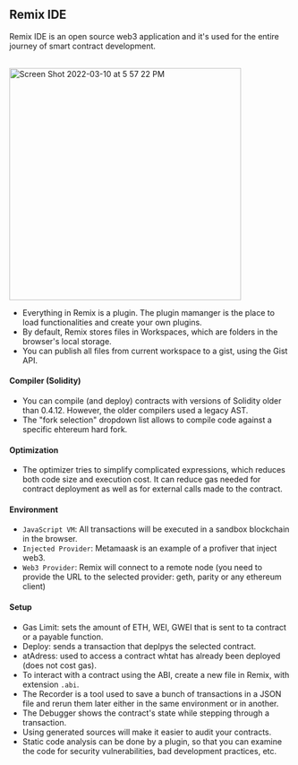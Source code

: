 ## Remix IDE

Remix IDE is an open source web3 application and it's used for the entire journey of smart contract development.

<br>

<img width="414" alt="Screen Shot 2022-03-10 at 5 57 22 PM" src="https://user-images.githubusercontent.com/1130416/157715032-63dfbe5d-292d-48e3-8594-04902fb008f6.png">


<br>

* Everything in Remix is a plugin. The plugin mamanger is the place to load functionalities and create your own plugins.
* By default, Remix stores files in Workspaces, which are folders in the browser's local storage.
* You can publish all files from current workspace to a gist, using the Gist API.

#### Compiler (Solidity)

* You can compile (and deploy) contracts with versions of Solidity older than 0.4.12. However, the older compilers used a legacy AST.
* The "fork selection" dropdown list allows to compile code against a specific ehtereum hard fork.

#### Optimization

* The optimizer tries to simplify complicated expressions, which reduces both code size and execution cost. It can reduce gas needed for contract deployment as well as for external calls made to the contract.


#### Environment

* `JavaScript VM`: All transactions will be executed in a sandbox blockchain in the browser.
* `Injected Provider`: Metamaask is an example of a profiver that inject web3.
* `Web3 Provider`: Remix will connect to a remote node (you need to provide the URL to the selected provider: geth, parity or any ethereum client)

#### Setup

* Gas Limit: sets the amount of ETH, WEI, GWEI that is sent to ta contract or a payable function.
* Deploy: sends a transaction that deplpys the selected contract.
* atAdress: used to access a contract whtat has already been deployed (does not cost gas).
* To interact with a contract using the ABI, create a new file in Remix, with extension `.abi`.
* The Recorder is a tool used to save a bunch of transactions in a JSON file and rerun them later either in the same environment or in another.
* The Debugger shows the contract's state while stepping through a transaction.
* Using generated sources will make it easier to audit your contracts.
* Static code analysis can be done by a plugin, so that you can examine the code for security vulnerabilities, bad development practices, etc.








